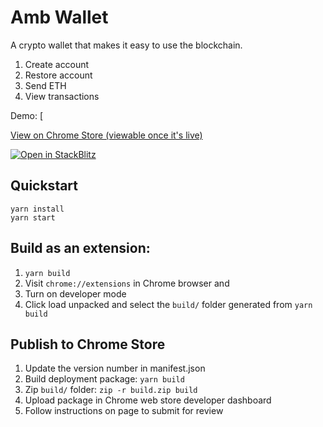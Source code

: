 # Amb Wallet

A crypto wallet that makes it easy to use the blockchain.

1. Create account
2. Restore account
3. Send ETH
4. View transactions

Demo: [

[View on Chrome Store (viewable once it's live)](https://chrome.google.com/webstore/detail/)

[![Open in StackBlitz](https://developer.stackblitz.com/img/open_in_stackblitz.svg)](https://stackblitz.com/fork/github/applemetabank/amb-wallet)


## Quickstart

```
yarn install
yarn start
```

## Build as an extension:

1. `yarn build`
1. Visit `chrome://extensions` in Chrome browser and 
1. Turn on developer mode
1. Click load unpacked and select the `build/` folder generated from `yarn build`

## Publish to Chrome Store
1. Update the version number in manifest.json
1. Build deployment package: `yarn build`
1. Zip `build/` folder: `zip -r build.zip build`
1. Upload package in Chrome web store developer dashboard
1. Follow instructions on page to submit for review
